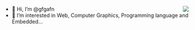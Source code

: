 <img align="right"
     src="https://github-readme-stats.vercel.app/api/top-langs/?username=gfgafn&layout=compact&hide=html,css&hide_border=true&langs_count=10&size_weight=0.7&count_weight=0.3" />


- 👋 Hi, I’m @gfgafn
- 👀 I’m interested in Web, Computer Graphics, Programming language and Embedded...
<!---
- 🌱 I’m currently learning ...
- 💞️ I’m looking to collaborate on ...
- 📫 How to reach me ...
--->

<!---
gfgafn/gfgafn is a ✨ special ✨ repository because its `README.md` (this file) appears on your GitHub profile.
You can click the Preview link to take a look at your changes.
--->
